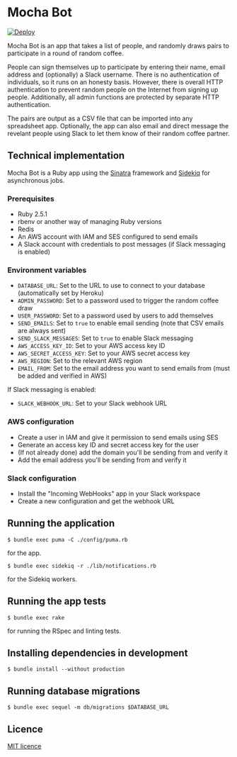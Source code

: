 # Mocha Bot

[![Deploy](https://www.herokucdn.com/deploy/button.svg)](https://heroku.com/deploy)

Mocha Bot is an app that takes a list of people, and randomly draws pairs to participate in a round of random coffee.

People can sign themselves up to participate by entering their name, email address and (optionally) a Slack username. There is no authentication of individuals, so it runs on an honesty basis. However, there is overall HTTP authentication to prevent random people on the Internet from signing up people. Additionally, all admin functions are protected by separate HTTP authentication.

The pairs are output as a CSV file that can be imported into any spreadsheet app. Optionally, the app can also email and direct message the revelant people using Slack to let them know of their random coffee partner.

## Technical implementation

Mocha Bot is a Ruby app using the [Sinatra](http://sinatrarb.com) framework and [Sidekiq](https://sidekiq.org/) for asynchronous jobs.

### Prerequisites

* Ruby 2.5.1
* rbenv or another way of managing Ruby versions
* Redis
* An AWS account with IAM and SES configured to send emails
* A Slack account with credentials to post messages (if Slack messaging is enabled)

### Environment variables

* `DATABASE_URL`: Set to the URL to use to connect to your database (automatically set by Heroku)
* `ADMIN_PASSWORD`: Set to a password used to trigger the random coffee draw
* `USER_PASSWORD`: Set to a password used by users to add themselves
* `SEND_EMAILS`: Set to `true` to enable email sending (note that CSV emails are always sent)
* `SEND_SLACK_MESSAGES`: Set to `true` to enable Slack messaging
* `AWS_ACCESS_KEY_ID`: Set to your AWS access key ID
* `AWS_SECRET_ACCESS_KEY`: Set to your AWS secret access key
* `AWS_REGION`: Set to the relevant AWS region
* `EMAIL_FROM`: Set to the email address you want to send emails from (must be added and verified in AWS)

If Slack messaging is enabled:

* `SLACK_WEBHOOK_URL`: Set to your Slack webhook URL

### AWS configuration

* Create a user in IAM and give it permission to send emails using SES
* Generate an access key ID and secret access key for the user
* (If not already done) add the domain you'll be sending from and verify it
* Add the email address you'll be sending from and verify it

### Slack configuration

* Install the "Incoming WebHooks" app in your Slack workspace
* Create a new configuration and get the webhook URL

## Running the application

```
$ bundle exec puma -C ./config/puma.rb
```
for the app.

```
$ bundle exec sidekiq -r ./lib/notifications.rb
```
for the Sidekiq workers.

## Running the app tests

```
$ bundle exec rake
```
for running the RSpec and linting tests.

## Installing dependencies in development

```
$ bundle install --without production
```

## Running database migrations

```
$ bundle exec sequel -m db/migrations $DATABASE_URL
```

## Licence

[MIT licence](LICENCE)
